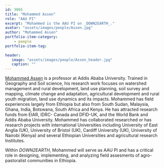 ```yaml
---
id: 3065
title: "Mohammed Assen"
role: "AAU PI"
excerpt: "Mohammed is the AAU PI on _DOWN2EARTH_."
avatar: "assets/images/people/Assen.jpg"
author: "Mohammed Assen"
portfolio-item-category:
    - people
portfolio-item-tag:
    
header:
   image: "assets/images/people/Assen_header.jpg"
   caption: ""
---
```


[Mohammed Assen](http://www.aau.edu.et/idpr/mohammed-assen/) is a professor at Addis Ababa University. Trained in Geography and Soil science, his research work focuses on watershed management and rural development, land use planning, soil survey and mapping, climate change and adaptation, agricultural development and rural youth migration, land use dynamics and its impacts. Mohammed has field experiences largely from Ethiopia but also from South Sudan, Malaysia, Ghana, India, Botswana, South Africa and Kenya. He has attracted research funds from EIAR, IDRC- Canada and DFID-UK, and the World Bank and Addis Ababa University. Mohammed has collaborated researched or has research projects with international Universities including University of East Anglia (UK), University of Bristol (UK), Cardiff University (UK), University of Nairobi (Kenya) and several Ethiopian Universities and agricultural research Institutes. 

Within _DOWN2EARTH_, Mohammed will serve as AAU PI and has a critical role in designing, implementing, and analyzing field assesments of agro-pastoralist communities in Ethiopia.   

